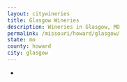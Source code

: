 ```yaml
---
layout: citywineries
title: Glasgow Wineries
description: Wineries in Glasgow, MO
permalink: /missouri/howard/glasgow/
state: mo
county: howard
city: glasgow
---
```

-
